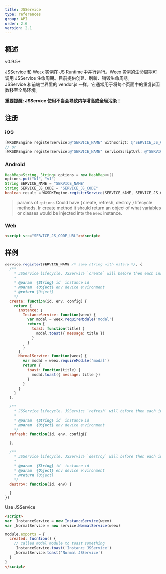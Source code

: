 ```yaml
---
title: JSService
type: references
group: API
order: 2.6
version: 2.1
---
```



## 概述

<span class="weex-version">v0.9.5+</span>

JSService 和 Weex 实例在 JS Runtime 中并行运行。Weex 实例的生命周期可调用 JSService 生命周期。目前提供创建、刷新、销毁生命周期。  
JSService 和前端世界里的 vendor.js 一样，它通常用于将每个页面中的重复js函数移至全局环境。

**重要提醒: JSService 使用不当会导致内存增高或全局污染！**


## 注册

### iOS

```objective-c
[WXSDKEngine registerService:@"SERVICE_NAME" withScript: @"SERVICE_JS_CODE" withOptions: @{}];
// or
[WXSDKEngine registerService:@"SERVICE_NAME" serviceScriptUrl: @"SERVICE_JS_URL" withOptions: @{}];
```

### Android

```java
HashMap<String, String> options = new HashMap<>()
options.put("k1", "v1")
String SERVICE_NAME = "SERVICE_NAME"
String SERVICE_JS_CODE = "SERVICE_JS_CODE"
boolean result = WXSDKEngine.registerService(SERVICE_NAME, SERVICE_JS_CODE, options)
```
> params of `options` Could have { create, refresh, destroy } lifecycle methods. In create method it should  return an object of what variables or classes would be injected into the `Weex` instance.

### Web
```html
<script src="SERVICE_JS_CODE_URL"></script>
```

## 样例

```javascript
service.register(SERVICE_NAME /* same string with native */, {
  /**
    * JSService lifecycle. JSService `create` will before then each instance lifecycle `create`. The return param `instance` is Weex protected param. This object will return to instance global. Other params will in the `services` at instance.
    *
    * @param  {String} id  instance id
    * @param  {Object} env device environment
    * @return {Object}
    */
  create: function(id, env, config) {
    return {
      instance: {
        InstanceService: function(weex) {
          var modal = weex.requireModule('modal')
          return {
            toast: function(title) {
              modal.toast({ message: title })
            }
          }
        }
      },
      NormalService: function(weex) {
        var modal = weex.requireModule('modal')
        return {
          toast: function(title) {
            modal.toast({ message: title })
          }
        }
      }
    }
  },

  /**
    * JSService lifecycle. JSService `refresh` will before then each instance lifecycle `refresh`. If you want to reset variable or something on instance refresh.
    *
    * @param  {String} id  instance id
    * @param  {Object} env device environment
    */
  refresh: function(id, env, config){

  },

  /**
    * JSService lifecycle. JSService `destroy` will before then each instance lifecycle `destroy`. You can deleted variable here. If you doesn't detete variable define in JSService. The variable will always in the js runtime. It's would be memory leak risk.
    *
    * @param  {String} id  instance id
    * @param  {Object} env device environment
    * @return {Object}
    */
  destroy: function(id, env) {

  }
})
```

Use JSService

```html
<script>
var _InstanceService = new InstanceService(weex)
var _NormalService = new service.NormalService(weex)

module.exports = {
  created: fucntion() {
    // called modal module to toast something
    _InstanceService.toast('Instance JSService')
    _NormalService.toast('Normal JSService')
  }
}
</script>
```
